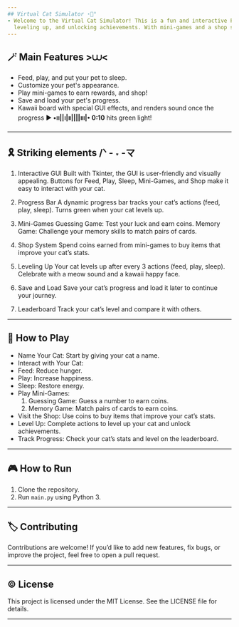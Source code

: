 ```yaml
---
## Virtual Cat Simulator ⋆🐾°
- Welcome to the Virtual Cat Simulator! This is a fun and interactive Python project where you can adopt and take care of your very own virtual cat. Feed, play, and put your cat to sleep while earning coins, 
  leveling up, and unlocking achievements. With mini-games and a shop system, there’s always something new to explore!
---
```


## 🪄 Main Features >⩊<
- Feed, play, and put your pet to sleep.
- Customize your pet's appearance.
- Play mini-games to earn rewards, and shop!
- Save and load your pet's progress.
- Kawaii board with special GUI effects, and renders sound once the progress **▶︎ •၊၊||၊|။||||။‌‌‌‌‌၊|• 0:10** hits green light! 

---
## 🎗️ Striking elements /ᐠ - ˕ -マ
1. Interactive GUI
Built with Tkinter, the GUI is user-friendly and visually appealing.
Buttons for Feed, Play, Sleep, Mini-Games, and Shop make it easy to interact with your cat.

2. Progress Bar
A dynamic progress bar tracks your cat’s actions (feed, play, sleep).
Turns green when your cat levels up.

3. Mini-Games
Guessing Game: Test your luck and earn coins.
Memory Game: Challenge your memory skills to match pairs of cards.

4. Shop System
Spend coins earned from mini-games to buy items that improve your cat’s stats.

5. Leveling Up
Your cat levels up after every 3 actions (feed, play, sleep).
Celebrate with a meow sound and a kawaii happy face.

6. Save and Load
Save your cat’s progress and load it later to continue your journey.

7. Leaderboard
Track your cat’s level and compare it with others.

---
## 👾 How to Play 
- Name Your Cat: Start by giving your cat a name.
- Interact with Your Cat:
- Feed: Reduce hunger.
- Play: Increase happiness.
- Sleep: Restore energy.
- Play Mini-Games:
    1) Guessing Game: Guess a number to earn coins.
    2) Memory Game: Match pairs of cards to earn coins.
- Visit the Shop:
  Use coins to buy items that improve your cat’s stats.
- Level Up:
  Complete actions to level up your cat and unlock achievements.
- Track Progress:
  Check your cat’s stats and level on the leaderboard.
  
---
## 🎮 How to Run 
1. Clone the repository.
2. Run `main.py` using Python 3.
---
## 🏷️ Contributing
Contributions are welcome! If you’d like to add new features, fix bugs, or improve the project, feel free to open a pull request.

---
## ©️ License
This project is licensed under the MIT License. See the LICENSE file for details.

---
